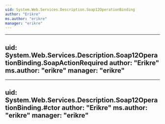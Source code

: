 ```yaml
---
uid: System.Web.Services.Description.Soap12OperationBinding
author: "Erikre"
ms.author: "erikre"
manager: "erikre"
---
```


---
uid: System.Web.Services.Description.Soap12OperationBinding.SoapActionRequired
author: "Erikre"
ms.author: "erikre"
manager: "erikre"
---

---
uid: System.Web.Services.Description.Soap12OperationBinding.#ctor
author: "Erikre"
ms.author: "erikre"
manager: "erikre"
---

